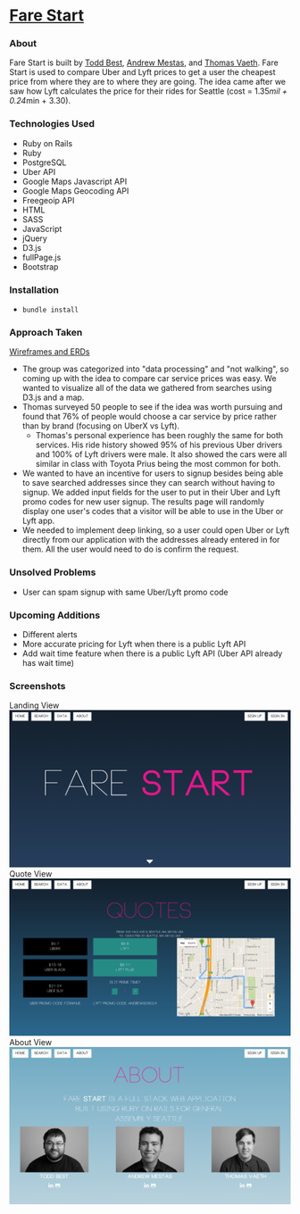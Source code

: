 # [Fare Start](https://farestart.herokuapp.com/)
### About
Fare Start is built by [Todd Best](https://github.com/toddbest2004), [Andrew Mestas](https://github.com/andrew-mestas), and [Thomas Vaeth](https://github.com/thomasvaeth). Fare Start is used to compare Uber and Lyft prices to get a user the cheapest price from where they are to where they are going. The idea came after we saw how Lyft calculates the price for their rides for Seattle (cost = 1.35*mil + 0.24*min + 3.30).

### Technologies Used
* Ruby on Rails
* Ruby
* PostgreSQL
* Uber API
* Google Maps Javascript API
* Google Maps Geocoding API
* Freegeoip API
* HTML
* SASS
* JavaScript
* jQuery
* D3.js
* fullPage.js
* Bootstrap

### Installation
* ````bundle install````

### Approach Taken
[Wireframes and ERDs](https://github.com/thomasvaeth/ga-rails/tree/master/screenshots)
* The group was categorized into "data processing" and "not walking", so coming up with the idea to compare car service prices was easy. We wanted to visualize all of the data we gathered from searches using D3.js and a map.
* Thomas surveyed 50 people to see if the idea was worth pursuing and found that 76% of people would choose a car service by price rather than by brand (focusing on UberX vs Lyft).
  - Thomas's personal experience has been roughly the same for both services. His ride history showed 95% of his previous Uber drivers and 100% of Lyft drivers were male. It also showed the cars were all similar in class with Toyota Prius being the most common for both.
* We wanted to have an incentive for users to signup besides being able to save searched addresses since they can search without having to signup. We added input fields for the user to put in their Uber and Lyft promo codes for new user signup. The results page will randomly display one user's codes that a visitor will be able to use in the Uber or Lyft app.
* We needed to implement deep linking, so a user could open Uber or Lyft directly from our application with the addresses already entered in for them. All the user would need to do is confirm the request.


### Unsolved Problems
* User can spam signup with same Uber/Lyft promo code

### Upcoming Additions
* Different alerts
* More accurate pricing for Lyft when there is a public Lyft API
* Add wait time feature when there is a public Lyft API (Uber API already has wait time)

### Screenshots
Landing View
![Landing](https://github.com/thomasvaeth/ga-rails/blob/master/screenshots/screenshot-1.png "Desktop screenshot")
Quote View
![Quote](https://github.com/thomasvaeth/ga-rails/blob/master/screenshots/screenshot-2.png "Desktop screenshot")
About View
![About](https://github.com/thomasvaeth/ga-rails/blob/master/screenshots/screenshot-3.png "Desktop screenshot")
